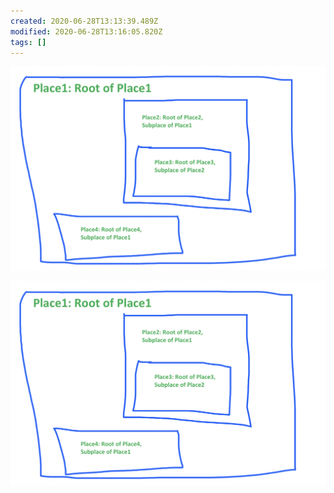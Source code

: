 ```yaml
---
created: 2020-06-28T13:13:39.489Z
modified: 2020-06-28T13:16:05.820Z
tags: []
---
```


![](pics/automaticpaste_2020-04-20-23-20-51.png)


![](/test-folder/pics/automaticpaste_2020-04-20-23-20-51.png)



